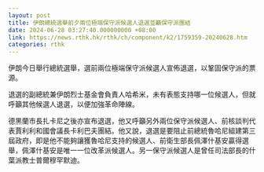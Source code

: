 ```yaml
---
layout: post
title: 伊朗總統選舉前夕兩位極端保守派候選人退選並籲保守派團結
date: 2024-06-28 03:27:40.000000000 +08:00
link: https://news.rthk.hk/rthk/ch/component/k2/1759359-20240628.htm
categories: rthk
---
```


伊朗今日舉行總統選舉，選前兩位極端保守派候選人宣佈退選，以鞏固保守派的票源。

退選的副總統兼伊朗烈士基金會負責人哈希米，未有表態支持哪一位候選人，但就呼籲其他候選人退選，以便加強革命陣線。

德黑蘭市長扎卡尼之後亦宣布退選，他又呼籲另外兩位保守派候選人、前核談判代表賈利利和國會議長卡利巴夫團結。他又說，退選是要阻止前總統魯哈尼組建第三屆政府，即是他不能夠讓獲魯哈尼支持的候選人、前衛生部長佩澤什基安贏得選舉，佩澤什基安是唯一一位改革派候選人。另一保守派候選人是曾任司法部長的什葉派教士普爾穆罕默迪。
